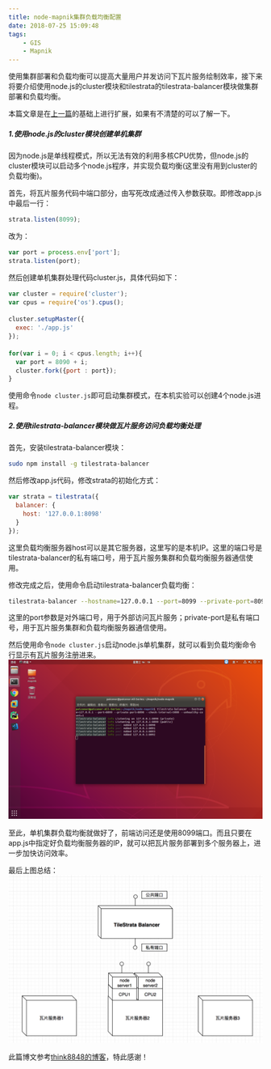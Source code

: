 ```yaml
---
title: node-mapnik集群负载均衡配置
date: 2018-07-25 15:09:48
tags: 
	- GIS
	- Mapnik
---
```


使用集群部署和负载均衡可以提高大量用户并发访问下瓦片服务绘制效率，接下来将要介绍使用node.js的cluster模块和tilestrata的tilestrata-balancer模块做集群部署和负载均衡。

本篇文章是在[上一篇](http://www.baiguangnan.com/2018/06/25/nodemapniktest/)的基础上进行扩展，如果有不清楚的可以了解一下。

##### 1.使用node.js的cluster模块创建单机集群
因为node.js是单线程模式，所以无法有效的利用多核CPU优势，但node.js的cluster模块可以启动多个node.js程序，并实现负载均衡(这里没有用到cluster的负载均衡)。

首先，将瓦片服务代码中端口部分，由写死改成通过传入参数获取。即修改app.js中最后一行：
```javascript
strata.listen(8099);
```
改为：
```javascript
var port = process.env['port'];
strata.listen(port);
```

然后创建单机集群处理代码cluster.js，具体代码如下：
```javascript
var cluster = require('cluster');
var cpus = require('os').cpus();

cluster.setupMaster({
  exec: './app.js'
});

for(var i = 0; i < cpus.length; i++){
  var port = 8090 + i;
  cluster.fork({port : port});
}
```

使用命令`node cluster.js`即可启动集群模式，在本机实验可以创建4个node.js进程。

##### 2.使用tilestrata-balancer模块做瓦片服务访问负载均衡处理

首先，安装tilestrata-balancer模块：
```bash
sudo npm install -g tilestrata-balancer
```

然后修改app.js代码，修改strata的初始化方式：
```javascript
var strata = tilestrata({
  balancer: {
    host: '127.0.0.1:8098'
  }
});
```

这里负载均衡服务器host可以是其它服务器，这里写的是本机IP。这里的端口号是tilestrata-balancer的私有端口号，用于瓦片服务集群和负载均衡服务器通信使用。

修改完成之后，使用命令启动tilestrata-balancer负载均衡：
```bash
tilestrata-balancer --hostname=127.0.0.1 --port=8099 --private-port=8098 --check-interval=5000 --unhealthy-count=1
```

这里的port参数是对外端口号，用于外部访问瓦片服务；private-port是私有端口号，用于瓦片服务集群和负载均衡服务器通信使用。

然后使用命令`node cluster.js`启动node.js单机集群，就可以看到负载均衡命令行显示有瓦片服务注册进来。
![集群和负载均衡](nodemapnikcluster/2.png)

至此，单机集群负载均衡就做好了，前端访问还是使用8099端口。而且只要在app.js中指定好负载均衡服务器的IP，就可以把瓦片服务部署到多个服务器上，进一步加快访问效率。

最后上图总结：
![集群和负载均衡](nodemapnikcluster/1.png)

此篇博文参考[think8848的博客](http://www.cnblogs.com/think8848/p/6357727.html)，特此感谢！